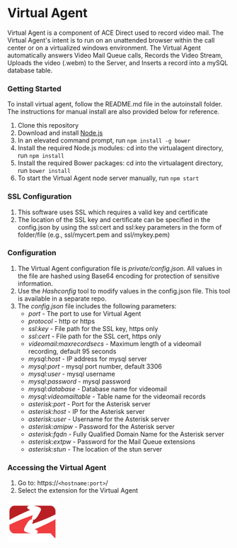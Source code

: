 # Virtual Agent  

Virtual Agent is a component of ACE Direct used to record video mail. The Virtual Agent's intent is to run on an unattended browser within the call center or on a virtualized windows environment. The Virtual Agent automatically answers Video Mail Queue calls, Records the Video Stream, Uploads the video (.webm) to the Server, and Inserts a record into a mySQL database table.  

### Getting Started
To install virtual agent, follow the README.md file in the autoinstall folder. The instructions for manual install are also provided below for reference.
1. Clone this repository
1. Download and install [Node.js](https://nodejs.org/en/)
1. In an elevated command prompt, run `npm install -g bower`
1. Install the required Node.js modules: cd into the virtualagent directory, run `npm install`
1. Install the required Bower packages: cd into the virtualagent directory, run `bower install`
1. To start the Virtual Agent node server manually, run `npm start`

### SSL Configuration
1. This software uses SSL which requires a valid key and certificate
1. The location of the SSL key and certificate can be specified in the config.json by using the ssl:cert and ssl:key parameters in the form of folder/file (e.g., ssl/mycert.pem and ssl/mykey.pem)

### Configuration
1. The Virtual Agent configuration file is _private/config.json_. All values in the file are hashed using Base64 encoding for protection of sensitive information.
1. Use the _Hashconfig_ tool to modify values in the config.json file. This tool is available in a separate repo.
1. The _config.json_ file includes the following parameters:
    * _port_ - The port to use for Virtual Agent
    * _protocol_ - http or https
    * _ssl:key_ - File path for the SSL key, https only
    * _ssl:cert_ - File path for the SSL cert, https only
    * _videomail:maxrecordsecs_ - Maximum length of a videomail recording, default 95 seconds
    * _mysql:host_ - IP address for mysql server
    * _mysql:port_ - mysql port number, default 3306
    * _mysql:user_ - mysql username
    * _mysql:password_ - mysql password
    * _mysql:database_ - Database name for videomail
    * _mysql:videomailtable_ - Table name for the videomail records
    * _asterisk:port_ - Port for the Asterisk server
    * _asterisk:host_ - IP for the Asterisk server
    * _asterisk:user_ - Username for the Asterisk server
    * _asterisk:amipw_ - Password for the Asterisk server
    * _asterisk:fqdn_ - Fully Qualified Domain Name for the Asterisk server
    * _asterisk:extpw_ - Password for the Mail Queue extensions 
    * _asterisk:stun_ - The location of the stun server

### Accessing the Virtual Agent
1. Go to: https://`<hostname:port>`/
1. Select the extension for the Virtual Agent


![](adsmall.png)

